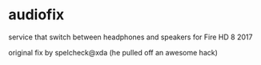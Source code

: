 # audiofix
service that switch between headphones and speakers for Fire HD 8 2017

original fix by spelcheck@xda (he pulled off an awesome hack)
